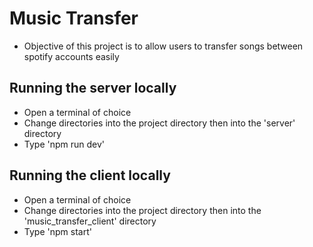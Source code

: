 # Music Transfer

- Objective of this project is to allow users to transfer songs between spotify accounts easily

## Running the server locally

- Open a terminal of choice
- Change directories into the project directory then into the 'server' directory
- Type 'npm run dev'

## Running the client locally

- Open a terminal of choice
- Change directories into the project directory then into the 'music_transfer_client' directory
- Type 'npm start'
